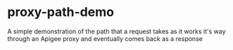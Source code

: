 # proxy-path-demo
A simple demonstration of the path that a request takes as it works it's way through an Apigee proxy and eventually comes back as a response
